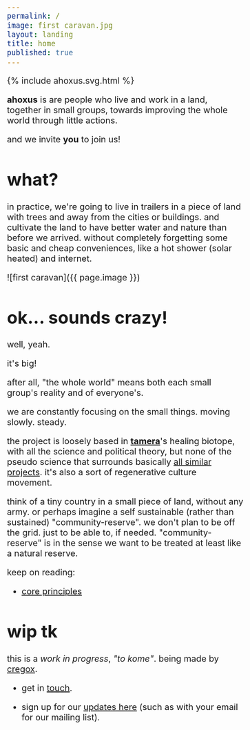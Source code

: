 ```yaml
---
permalink: /
image: first caravan.jpg
layout: landing
title: home
published: true
---
```


{% include ahoxus.svg.html %}

**ahoxus** is are people who live and work in a land, together in small groups, towards improving the whole world through little actions.

and we invite **you** to join us!

# what?

in practice, we're going to live in trailers in a piece of land with trees and away from the cities or buildings. and cultivate the land to have better water and nature than before we arrived. without completely forgetting some basic and cheap conveniences, like a hot shower (solar heated) and internet.

![first caravan]({{ page.image }})

# ok... sounds crazy!

well, yeah.

it's big!

after all, "the whole world" means both each small group's reality and of everyone's.

we are constantly focusing on the small things. moving slowly. steady.

the project is loosely based in [**tamera**](//tamera.org)'s healing biotope, with all the science and political theory, but none of the pseudo science that surrounds basically [all similar projects](/map). it's also a sort of regenerative culture movement.

think of a tiny country in a small piece of land, without any army. or perhaps imagine a self sustainable (rather than sustained) "community-reserve". we don't plan to be off the grid. just to be able to, if needed. "community-reserve" is in the sense we want to be treated at least like a natural reserve.

keep on reading:

- [core principles](/core)

# wip tk

this is a *work in progress*, _"to kome"_. being made by [cregox](https://cregox.net/ahoxus).

- get in [touch](https://cregox.net/contact).

- sign up for our [updates here](/updates) (such as with your email for our mailing list).

<style>
body {max-width: 550px; margin: 0 auto; font-size: 15pt;}
</style>

